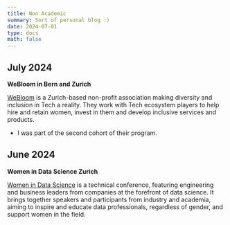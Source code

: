 ```yaml
---
title: Non Academic
summary: Sort of personal blog :) 
date: 2024-07-01
type: docs
math: false
---
```


## July 2024

**WeBloom in Bern and Zurich**

[WeBloom](https://www.webloomglobal.com) is a Zurich-based non-profit association making diversity and inclusion in Tech a reality. They work with Tech ecosystem players to help hire and retain women, invest in them and develop inclusive services and products.
- I was part of the second cohort of their program. 

## June 2024

**Women in Data Science Zurich**

[Women in Data Science](https://www.wids.ch) is a technical conference, featuring engineering and business leaders from companies at the forefront of data science. It brings together speakers and participants from industry and academia, aiming to inspire and educate data professionals, regardless of gender, and support women in the field. 

